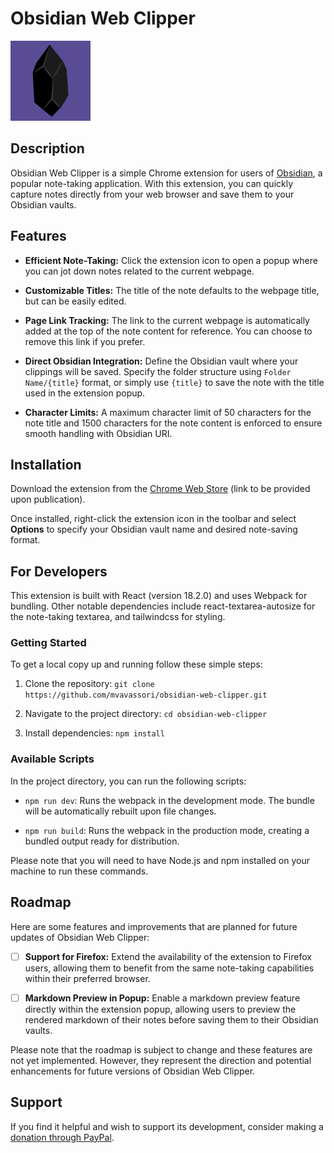 # Obsidian Web Clipper

![Logo of Obsidian Web Clipper](./public/logo128.png)

## Description

Obsidian Web Clipper is a simple Chrome extension for users of [Obsidian](https://obsidian.md/), a popular note-taking application. With this extension, you can quickly capture notes directly from your web browser and save them to your Obsidian vaults.

## Features

- **Efficient Note-Taking:** Click the extension icon to open a popup where you can jot down notes related to the current webpage.
- **Customizable Titles:** The title of the note defaults to the webpage title, but can be easily edited.
- **Page Link Tracking:** The link to the current webpage is automatically added at the top of the note content for reference. You can choose to remove this link if you prefer.
- **Direct Obsidian Integration:** Define the Obsidian vault where your clippings will be saved. Specify the folder structure using `Folder Name/{title}` format, or simply use `{title}` to save the note with the title used in the extension popup.

- **Character Limits:** A maximum character limit of 50 characters for the note title and 1500 characters for the note content is enforced to ensure smooth handling with Obsidian URI.

## Installation

Download the extension from the [Chrome Web Store](https://chrome.google.com/webstore) (link to be provided upon publication).

Once installed, right-click the extension icon in the toolbar and select **Options** to specify your Obsidian vault name and desired note-saving format.

## For Developers

This extension is built with React (version 18.2.0) and uses Webpack for bundling. Other notable dependencies include react-textarea-autosize for the note-taking textarea, and tailwindcss for styling.

### Getting Started

To get a local copy up and running follow these simple steps:

1. Clone the repository: `git clone https://github.com/mvavassori/obsidian-web-clipper.git`

2. Navigate to the project directory: `cd obsidian-web-clipper`

3. Install dependencies: `npm install`

### Available Scripts

In the project directory, you can run the following scripts:

- `npm run dev`: Runs the webpack in the development mode. The bundle will be automatically rebuilt upon file changes.

- `npm run build`: Runs the webpack in the production mode, creating a bundled output ready for distribution.

Please note that you will need to have Node.js and npm installed on your machine to run these commands.

## Roadmap

Here are some features and improvements that are planned for future updates of Obsidian Web Clipper:

- [ ] **Support for Firefox:** Extend the availability of the extension to Firefox users, allowing them to benefit from the same note-taking capabilities within their preferred browser.

- [ ] **Markdown Preview in Popup:** Enable a markdown preview feature directly within the extension popup, allowing users to preview the rendered markdown of their notes before saving them to their Obsidian vaults.

Please note that the roadmap is subject to change and these features are not yet implemented. However, they represent the direction and potential enhancements for future versions of Obsidian Web Clipper.

## Support

If you find it helpful and wish to support its development, consider making a [donation through PayPal](https://www.paypal.com/donate/?hosted_button_id=M8RTMTXKV46EC).
